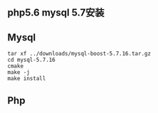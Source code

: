 php5.6 mysql 5.7安装
---

## Mysql
```
tar xf ../downloads/mysql-boost-5.7.16.tar.gz
cd mysql-5.7.16
cmake 
make -j
make install
```

## Php

